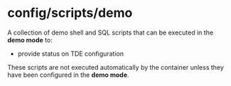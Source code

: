 # config/scripts/demo

A collection of demo shell and SQL scripts that can be executed in the **demo mode** to:

- provide status on TDE configuration

These scripts are not executed automatically by the container unless they have been configured in the **demo mode**.
